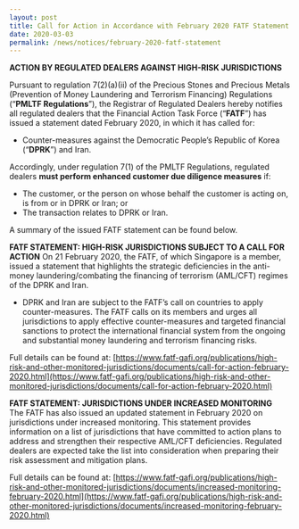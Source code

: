 ```yaml
---
layout: post
title: Call for Action in Accordance with February 2020 FATF Statement
date: 2020-03-03
permalink: /news/notices/february-2020-fatf-statement
---
```


**ACTION BY REGULATED DEALERS AGAINST HIGH-RISK JURISDICTIONS**<br>

Pursuant to regulation 7(2)(a)(ii) of the Precious Stones and Precious Metals (Prevention of Money Laundering and Terrorism Financing) Regulations (“**PMLTF Regulations**”), the Registrar of Regulated Dealers hereby notifies all regulated dealers that the Financial Action Task Force (“**FATF**”) has issued a statement dated February 2020, in which it has called for:
* Counter-measures against the Democratic People’s Republic of Korea (“**DPRK**”) and Iran.

Accordingly, under regulation 7(1) of the PMLTF Regulations, regulated dealers **must perform enhanced customer due diligence measures** if:
* The customer, or the person on whose behalf the customer is acting on, is from or in DPRK or Iran; or
* The transaction relates to DPRK or Iran.

A summary of the issued FATF statement can be found below.

**FATF STATEMENT: HIGH-RISK JURISDICTIONS SUBJECT TO A CALL FOR ACTION**
On 21 February 2020, the FATF, of which Singapore is a member, issued a statement that highlights the strategic deficiencies in the anti-money laundering/combating the financing of terrorism (AML/CFT) regimes of the DPRK and Iran.
* DPRK and Iran are subject to the FATF’s call on countries to apply counter-measures. The FATF calls on its members and urges all jurisdictions to apply effective counter-measures and targeted financial sanctions to protect the international financial system from the ongoing and substantial money laundering and terrorism financing risks.

Full details can be found at:
[https://www.fatf-gafi.org/publications/high-risk-and-other-monitored-jurisdictions/documents/call-for-action-february-2020.html](https://www.fatf-gafi.org/publications/high-risk-and-other-monitored-jurisdictions/documents/call-for-action-february-2020.html)

**FATF STATEMENT: JURISDICTIONS UNDER INCREASED MONITORING**<br>
The FATF has also issued an updated statement in February 2020 on jurisdictions under increased monitoring. This statement provides information on a list of jurisdictions that have committed to action plans to address and strengthen their respective AML/CFT deficiencies. Regulated dealers are expected take the list into consideration when preparing their risk assessment and mitigation plans. 

Full details can be found at: [https://www.fatf-gafi.org/publications/high-risk-and-other-monitored-jurisdictions/documents/increased-monitoring-february-2020.html](https://www.fatf-gafi.org/publications/high-risk-and-other-monitored-jurisdictions/documents/increased-monitoring-february-2020.html)
